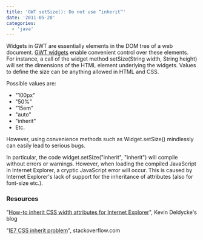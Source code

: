 ```yaml
---
title: 'GWT setSize(): Do not use “inherit”'
date: '2011-05-20'
categories:
  - 'java'
---
```


Widgets in GWT are essentially elements in the DOM tree of a web document. [GWT widgets](http://google-web-toolkit.googlecode.com/svn/javadoc/latest/com/google/gwt/user/client/ui/Widget.html) enable convenient control over these elements. For instance, a call of the widget method setSize(String width, String height) will set the dimensions of the HTML element underlying the widgets. Values to define the size can be anything allowed in HTML and CSS.

Possible values are:

- "100px"
- "50%"
- "15em"
- "auto"
- "inherit"
- Etc.

However, using convenience methods such as Widget.setSize() mindlessly can easily lead to serious bugs.

In particular, the code widget.setSize("inherit", "inherit") will compile without errors or warnings. However, when loading the compiled JavaScript in Internet Explorer, a cryptic JavaScript error will occur. This is caused by Internet Explorer's lack of support for the inheritance of attributes (also for font-size etc.).

### Resources

"[How-to inherit CSS width attributes for Internet Explorer](http://kevin.deldycke.com/2008/06/how-to-inherit-css-width-attributes-for-internet-explorer/)", Kevin Deldycke's blog

"[IE7 CSS inherit problem](http://stackoverflow.com/questions/511066/ie7-css-inherit-problem)", stackoverflow.com
